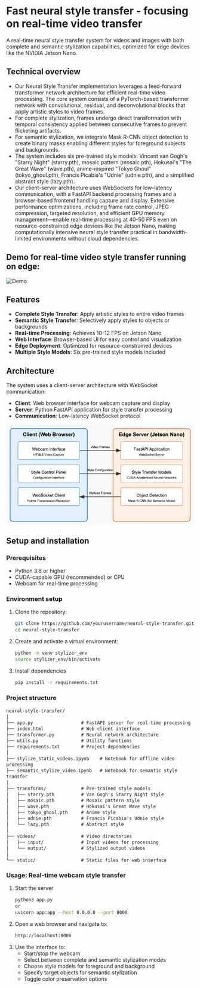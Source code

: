 # Fast neural style transfer - focusing on real-time video transfer

A real-time neural style transfer system for videos and images with both complete and semantic stylization capabilities, optimized for edge devices like the NVIDIA Jetson Nano.


## Technical overview
- Our Neural Style Transfer implementation leverages a feed-forward transformer network architecture for efficient real-time video processing. The core system consists of a PyTorch-based transformer network with convolutional, residual, and deconvolutional blocks that apply artistic styles to video frames.
- For complete stylization, frames undergo direct transformation with temporal consistency applied between consecutive frames to prevent flickering artifacts.
- For semantic stylization, we integrate Mask R-CNN object detection to create binary masks enabling different styles for foreground subjects and backgrounds.
- The system includes six pre-trained style models: Vincent van Gogh's "Starry Night" (starry.pth), mosaic pattern (mosaic.pth), Hokusai's "The Great Wave" (wave.pth), anime-inspired "Tokyo Ghoul" (tokyo_ghoul.pth), Francis Picabia's "Udnie" (udnie.pth), and a simplified abstract style (lazy.pth).
- Our client-server architecture uses WebSockets for low-latency communication, with a FastAPI backend processing frames and a browser-based frontend handling capture and display. Extensive performance optimizations, including frame rate control, JPEG compression, targeted resolution, and efficient GPU memory management—enable real-time processing at 40-50 FPS even on resource-constrained edge devices like the Jetson Nano, making computationally intensive neural style transfer practical in bandwidth-limited environments without cloud dependencies.


## Demo for real-time video style transfer running on edge:
![Demo](videos/demo.gif)

## Features

- **Complete Style Transfer**: Apply artistic styles to entire video frames
- **Semantic Style Transfer**: Selectively apply styles to objects or backgrounds
- **Real-time Processing**: Achieves 10-12 FPS on Jetson Nano
- **Web Interface**: Browser-based UI for easy control and visualization
- **Edge Deployment**: Optimized for resource-constrained devices
- **Multiple Style Models**: Six pre-trained style models included

## Architecture

The system uses a client-server architecture with WebSocket communication:

- **Client**: Web browser interface for webcam capture and display
- **Server**: Python FastAPI application for style transfer processing
- **Communication**: Low-latency WebSocket protocol

![Architecture](videos/deployment_arch.png)


## Setup and installation
### Prerequisites

- Python 3.8 or higher
- CUDA-capable GPU (recommended) or CPU
- Webcam for real-time processing

### Environment setup

1. Clone the repository:
   ```bash
   git clone https://github.com/yourusername/neural-style-transfer.git
   cd neural-style-transfer

2. Create and activate a virtual environment:
    ```bash
    python -m venv stylizer_env
    source stylizer_env/bin/activate

3. Install dependencies
    ```bash
    pip install -r requirements.txt

### Project structure
    neural-style-transfer/
    │
    ├── app.py                  # FastAPI server for real-time processing
    ├── index.html              # Web client interface
    ├── transformer.py          # Neural network architecture
    ├── utils.py                # Utility functions
    ├── requirements.txt        # Project dependencies
    │
    ├── stylize_static_videos.ipynb    # Notebook for offline video processing
    ├── semantic_stylize_video.ipynb   # Notebook for semantic style transfer
    │
    ├── transforms/             # Pre-trained style models
    │   ├── starry.pth          # Van Gogh's Starry Night style
    │   ├── mosaic.pth          # Mosaic pattern style
    │   ├── wave.pth            # Hokusai's Great Wave style
    │   ├── tokyo_ghoul.pth     # Anime style
    │   ├── udnie.pth           # Francis Picabia's Udnie style
    │   └── lazy.pth            # Abstract style
    │
    ├── videos/                 # Video directories
    │   ├── input/              # Input videos for processing
    │   └── output/             # Stylized output videos
    │
    └── static/                 # Static files for web interface

### Usage: Real-time webcam style transfer
1. Start the server
    ```bash
    python3 app.py
    or
    uvicorn app:app --host 0.0.0.0 --port 8000

2. Open a web browser and navigate to:
    ```bash
    http://localhost:8000
    
3. Use the interface to:
    * Start/stop the webcam
    * Select between complete and semantic stylization modes
    * Choose style models for foreground and background
    * Specify target objects for semantic stylization
    * Toggle color preservation options
